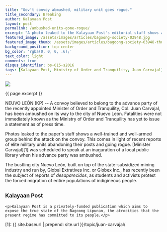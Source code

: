 ```yaml
---
title: "Gov't convoy abmushed, military unit goes rogue."
title_secondary: Breaking
author: Kalayaan Post
layout: post
permalink: /ambushed-units-gone-rogue/
excerpt: "A photo leaked to the Kalayaan Post's editorial staff shows a government convoy ambushed by well-armed individuals. No official statement from the Ministry of Order and Tranquility has been issued as of press time. (KP)"
featured_image: /assets/images/articles/bagoong-society-03948.jpg
featured_image_thumb: /assets/images/articles/bagoong-society-03948-thumb.jpg
background_position: top center
bg_color: 'rgba(0, 0, 0, .6);'
text_color: light
comments: true
disqus_identifier: bs-015-s2016
tags: [Kalayaan Post, Ministry of Order and Tranquility, Juan Carvajal]
---
```


<img src="{{ site.baseurl }}/assets/images/articles/bagoong-society-03948.jpg">
<p class="caption">{{ page.excerpt }}</p>

NEUVO LEÓN (KP) -- A convoy believed to belong to the advance party of the recently appointed Minister of Order and Tranquility, Col. Juan Carvajal, has been ambushed on its way to the city of Nuevo León. Fatalities were not immediately known as the Ministry of Order and Tranquility has yet to issue a statement as of press time.

Photos leaked to the paper's staff shows a well-trained and well-armed group behind the attack on the convoy. This comes in light of recent reports of elite military units abandoning their posts and going rogue. [Minister Carvajal][1] was scheduled to speak at an inaguration of a local public library when his advance party was ambushed.

The bustling city Nuevo León, built on top of the state-subsidized mining industry and run by, Global Extratives Inc. or Globex Inc., has recently been the subject of reports of _desaparecidos_, as students and activists protest the forced migration of entire populations of indigineous people.

<div class="panel">
	<h2><small>Kalayaan Post</small></h2>
	
	<p>Kalayaan Post is a privately-funded publication which aims to expose the true state of the Bagoong Lipunan, the atrocities that the present regime has committed to its people.</p>
</div>

[1]: {{ site.baseurl | prepend: site.url }}/topic/juan-carvajal/
